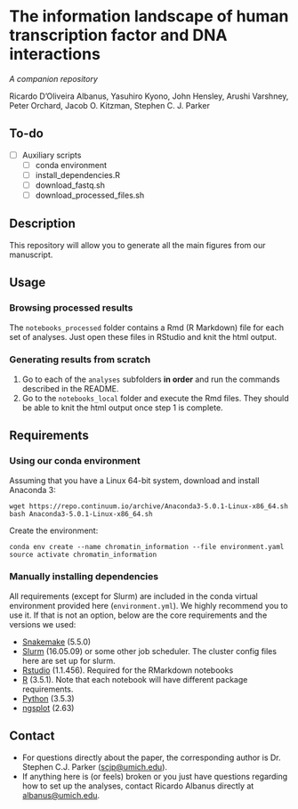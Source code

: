 # The information landscape of human transcription factor and DNA interactions
_A companion repository_

Ricardo D’Oliveira Albanus, Yasuhiro Kyono, John Hensley, Arushi Varshney, Peter Orchard, Jacob O. Kitzman, Stephen C. J. Parker

## To-do
- [ ] Auxiliary scripts
    - [ ] conda environment
    - [ ] install_dependencies.R
    - [ ] download_fastq.sh
    - [ ] download_processed_files.sh

## Description
This repository will allow you to generate all the main figures from our manuscript.

## Usage
### Browsing processed results
The `notebooks_processed` folder contains a Rmd (R Markdown) file for each set of analyses. Just open these files in RStudio and knit the html output.
### Generating results from scratch
1. Go to each of the `analyses` subfolders **in order** and run the commands described in the README.
2. Go to the `notebooks_local` folder and execute the Rmd files. They should be able to knit the html output once step 1 is complete.

## Requirements
### Using our conda environment
Assuming that you have a Linux 64-bit system, download and install Anaconda 3:
```
wget https://repo.continuum.io/archive/Anaconda3-5.0.1-Linux-x86_64.sh
bash Anaconda3-5.0.1-Linux-x86_64.sh
```
Create the environment:
```
conda env create --name chromatin_information --file environment.yaml
source activate chromatin_information
```

### Manually installing dependencies
All requirements (except for Slurm) are included in the conda virtual environment provided here (`environment.yml`). We highly recommend you to use it. If that is not an option, below are the core requirements and the versions we used:
* [Snakemake](https://snakemake.readthedocs.io/en/stable/) (5.5.0)
* [Slurm](https://slurm.schedmd.com) (16.05.09) or some other job scheduler. The cluster config files here are set up for slurm.
* [Rstudio](https://www.rstudio.com) (1.1.456). Required for the RMarkdown notebooks
* [R](https://www.r-project.org) (3.5.1). Note that each notebook will have different package requirements.
* [Python](https://www.python.org) (3.5.3)
* [ngsplot](https://github.com/shenlab-sinai/ngsplot) (2.63)

## Contact
* For questions directly about the paper, the corresponding author is Dr. Stephen C.J. Parker (scjp@umich.edu).
* If anything here is (or feels) broken or you just have questions regarding how to set up the analyses, contact Ricardo Albanus directly at albanus@umich.edu.
